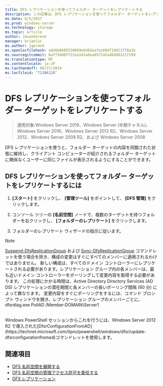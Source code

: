 ```yaml
---
title: DFS レプリケーションを使ってフォルダー ターゲットをレプリケートする
description: この記事は、DFS レプリケーションを使ってフォルダー ターゲットをレプリケートする方法について説明します。
ms.date: 6/5/2017
ms.prod: windows-server
ms.technology: storage
ms.topic: article
author: JasonGerend
manager: brianlic
ms.author: jgerend
ms.openlocfilehash: ad26b8685539869e9302eafac69df19d11778a1b
ms.sourcegitcommit: 6aff3d88ff22ea141a6ea6572a5ad8dd6321f199
ms.translationtype: MT
ms.contentlocale: ja-JP
ms.lasthandoff: 09/27/2019
ms.locfileid: "71386128"
---
```

# <a name="replicate-folder-targets-using-dfs-replication"></a>DFS レプリケーションを使ってフォルダー ターゲットをレプリケートする

> 適用対象:Windows Server 2019、Windows Server (半期チャネル)、Windows Server 2016、Windows Server 2012 R2、Windows Server 2012、Windows Server 2008 R2、および Windows Server 2008

DFS レプリケーションを使うと、フォルダー ターゲットの内容を同期された状態に維持し、クライアント コンピューターが紹介されるフォルダー ターゲットに関係なくユーザーに同じファイルが表示されるようにすることができます。

## <a name="to-replicate-folder-targets-using-dfs-replication"></a>DFS レプリケーションを使ってフォルダー ターゲットをレプリケートするには

1.  **[スタート]** をクリックし、 **[管理ツール]** をポイントして、 **[DFS 管理]** をクリックします。

2.  コンソール ツリーの **[名前空間]** ノードで、複数のターゲットを持つフォルダーを右クリックし、 **[フォルダーのレプリケート]** をクリックします。

3.  フォルダーのレプリケート ウィザードの指示に従います。

> [!NOTE]
> [Suspend-DfsReplicationGroup](https://technet.microsoft.com/itpro/powershell/windows/dfsr/suspend-dfsreplicationgroup) および [Sync-DfsReplicationGroup](https://technet.microsoft.com/itpro/powershell/windows/dfsr/sync-dfsreplicationgroup) コマンドレットを使う場合を除き、構成の変更はすぐにすべてのメンバーに適用されるわけではありません。 新しい構成は、すべてのドメイン コントローラーにレプリケートされる必要があります。レプリケーション グループ内の各メンバーは、最も近いドメイン コントローラーをポーリングして変更内容を取得する必要があります。 この処理にかかる時間は、Active Directory Directory Services (AD DS) レプリケーションの潜在期間と各メンバーの長いポーリング間隔 (60 分) によって異なります。 変更内容をすぐにポーリングをするには、コマンド プロンプト ウィンドウを開き、レプリケーション グループのメンバーごとに、 <br /> dfsrdiag.exe PollAD /Member:DOMAIN\Server1
<br />
Windows PowerShell セッションからこれを行うには、Windows Server 2012 R2 で導入された[DfsrConfigurationFromAD](https://technet.microsoft.com/itpro/powershell/windows/dfsr/update-dfsrconfigurationfromad)コマンドレットを使用します。

## <a name="see-also"></a>関連項目

-   [DFS 名前空間を展開する](deploying-dfs-namespaces.md)
-   [DFS 名前空間の管理アクセス許可を委任する](delegate-management-permissions-for-dfs-namespaces.md)
-   [DFS レプリケーション](../dfs-replication/dfsr-overview.md)